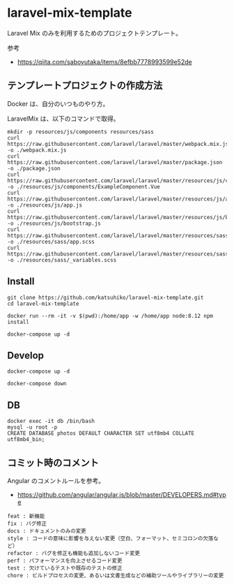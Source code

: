 # laravel-mix-template

Laravel Mix のみを利用するためのプロジェクトテンプレート。

参考

- https://qiita.com/saboyutaka/items/8efbb7778993599e52de


## テンプレートプロジェクトの作成方法

Docker は、自分のいつものやり方。

LaravelMix は、以下のコマンドで取得。

```
mkdir -p resources/js/components resources/sass
curl https://raw.githubusercontent.com/laravel/laravel/master/webpack.mix.js -o ./webpack.mix.js
curl https://raw.githubusercontent.com/laravel/laravel/master/package.json -o ./package.json
curl https://raw.githubusercontent.com/laravel/laravel/master/resources/js/components/ExampleComponent.Vue -o ./resources/js/components/ExampleComponent.Vue
curl https://raw.githubusercontent.com/laravel/laravel/master/resources/js/app.js -o ./resources/js/app.js
curl https://raw.githubusercontent.com/laravel/laravel/master/resources/js/bootstrap.js -o ./resources/js/bootstrap.js
curl https://raw.githubusercontent.com/laravel/laravel/master/resources/sass/app.scss -o ./resources/sass/app.scss
curl https://raw.githubusercontent.com/laravel/laravel/master/resources/sass/_variables.scss -o ./resources/sass/_variables.scss
```


## Install

```
git clone https://github.com/katsuhiko/laravel-mix-template.git
cd laravel-mix-template

docker run --rm -it -v $(pwd):/home/app -w /home/app node:8.12 npm install

docker-compose up -d
```


 ## Develop

```
docker-compose up -d
```

```
docker-compose down
```


## DB

```
docker exec -it db /bin/bash
mysql -u root -p
CREATE DATABASE photos DEFAULT CHARACTER SET utf8mb4 COLLATE utf8mb4_bin;
```


## コミット時のコメント

Angular のコメントルールを参考。

 - https://github.com/angular/angular.js/blob/master/DEVELOPERS.md#type

```
feat : 新機能
fix : バグ修正
docs : ドキュメントのみの変更
style : コードの意味に影響を与えない変更（空白、フォーマット、セミコロンの欠落など）
refactor : バグを修正も機能も追加しないコード変更
perf : パフォーマンスを向上させるコード変更
test : 欠けているテストや既存のテストの修正
chore : ビルドプロセスの変更、あるいは文書生成などの補助ツールやライブラリーの変更
```
